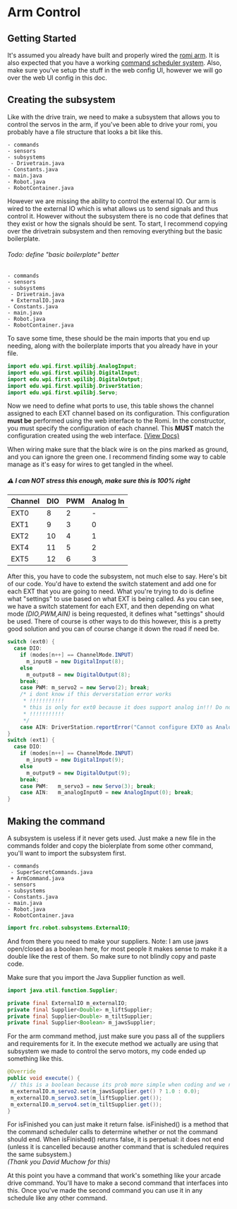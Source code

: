 # Arm Control

## Getting Started

It's assumed you already have built and properly wired the [romi arm](https://www.pololu.com/docs/0J76/1). It is also expected that you have a working [command scheduler system](https://github.com/camden-git/romi-docs/blob/main/command-scheduler.md). Also, make sure you've setup the stuff in the web config UI, however we will go over the web UI config in this doc.

## Creating the subsystem

Like with the drive train, we need to make a subsystem that allows you to control the servos in the arm, if you've been able to drive your romi, you probably have a file structure that looks a bit like this.

```
- commands
- sensors
- subsystems
 - Drivetrain.java
- Constants.java
- main.java
- Robot.java
- RobotContainer.java
```

However we are missing the ability to control the external IO. Our arm is wired to the external IO which is what allows us to send signals and thus control it. However without the subsystem there is no code that defines that they exist or how the signals should be sent. To start, I recommend copying over the drivetrain subsystem and then removing everything but the basic boilerplate.

###### *Todo: define "basic boilerplate" better*

```
- commands
- sensors
- subsystems
 - Drivetrain.java
 + ExternalIO.java
- Constants.java
- main.java
- Robot.java
- RobotContainer.java
```

To save some time, these should be the main imports that you end up needing, along with the boilerplate imports that you already have in your file.

```java
import edu.wpi.first.wpilibj.AnalogInput;
import edu.wpi.first.wpilibj.DigitalInput;
import edu.wpi.first.wpilibj.DigitalOutput;
import edu.wpi.first.wpilibj.DriverStation;
import edu.wpi.first.wpilibj.Servo;
```

Now we need to define what ports to use, this table shows the channel assigned to each EXT channel based on its configuration. This configuration **must be** performed using the web interface to the Romi. In the constructor, you must specify the configuration of each channel. This **MUST** match the configuration created using the web interface. [(View Docs)](https://docs.wpilib.org/en/stable/docs/romi-robot/web-ui.html)

When wiring make sure that the black wire is on the pins marked as ground, and you can ignore the green one. I recommend finding some way to cable manage as it's easy for wires to get tangled in the wheel.

##### ⚠️ I can NOT stress this enough, make sure this is 100% right

|Channel|DIO| PWM |Analog In|
|--|--|--|--|
| EXT0 |8|2|-|
|EXT1|9|3|0|
|EXT2|10|4|1|
|EXT4|11|5|2|
|EXT5|12|6|3|

After this, you have to code the subsystem, not much else to say. Here's bit of our code. You'd have to extend the switch statement and add one for each EXT that you are going to need. What you're trying to do is define what "settings" to use based on what EXT is being called. As you can see, we have a switch statement for each EXT, and then depending on what mode *(DIO,PWM,AIN)* is being requested, it defines what "settings" should be used. There of course is other ways to do this however, this is a pretty good solution and you can of course change it down the road if need be.

```java
switch (ext0) {
  case DIO:
    if (modes[n++] == ChannelMode.INPUT)
      m_input8 = new DigitalInput(8);
    else
      m_output8 = new DigitalOutput(8);
    break;
    case PWM: m_servo2 = new Servo(2); break;
    /* i dont know if this derverstation error works 
     * !!!!!!!!!!!
     * this is only for ext0 because it does support analog in!!! Do not do this anywhere else!!!
     * !!!!!!!!!!!
     */
    case AIN: DriverStation.reportError("Cannot configure EXT0 as Analog Input", true); break;
}
switch (ext1) {
  case DIO:
    if (modes[n++] == ChannelMode.INPUT)
      m_input9 = new DigitalInput(9);
    else
      m_output9 = new DigitalOutput(9);
    break;
    case PWM:   m_servo3 = new Servo(3); break;
    case AIN:   m_analogInput0 = new AnalogInput(0); break;
}
```

## Making the command

A subsystem is useless if it never gets used. Just make a new file in the commands folder and copy the biolerplate from some other command, you'll want to import the subsystem first.

```
- commands
 - SuperSecretCommands.java
 + ArmCommand.java
- sensors
- subsystems
- Constants.java
- main.java
- Robot.java
- RobotContainer.java
```

```java
import frc.robot.subsystems.ExternalIO;
```

And from there you need to make your suppliers. Note: I am use jaws open/closed as a boolean here, for most people it makes sense to make it a double like the rest of them. So make sure to not blindly copy and paste code.

Make sure that you import the Java Supplier function as well.

```java
import java.util.function.Supplier;
```

```java
private final ExternalIO m_externalIO;
private final Supplier<Double> m_liftSupplier;
private final Supplier<Double> m_tiltSupplier;
private final Supplier<Boolean> m_jawsSupplier;
```

For the arm command method, just make sure you pass all of the suppliers and requirements for it. In the execute method we actually are using that subsystem we made to control the servo motors, my code ended up something like this.

```java
@Override
public void execute() {
 // this is a boolean because its prob more simple when coding and we never need to have it half open or smth
 m_externalIO.m_servo2.set(m_jawsSupplier.get() ? 1.0 : 0.0);
 m_externalIO.m_servo3.set(m_liftSupplier.get());
 m_externalIO.m_servo4.set(m_tiltSupplier.get());
}
```

For isFinished you can just make it return false. isFinished() is a method that the command scheduler calls to determine whether or not the command should end. When isFinished() returns false, it is perpetual: it does not end (unless it is cancelled because another command that is scheduled requires the same subsystem.)\
*(Thank you David Muchow for this)*

At this point you have a command that work's something like your arcade drive command. You'll have to make a second command that interfaces into this. Once you've made the second command you can use it in any schedule like any other command.